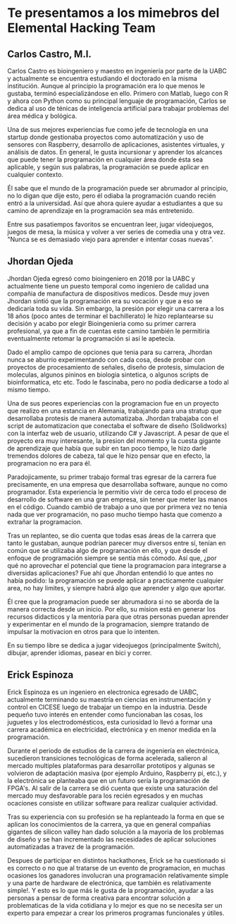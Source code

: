 # Te presentamos a los mimebros del Elemental Hacking Team

## Carlos Castro, M.I.


Carlos Castro es bioingeniero y maestro en ingeniería por parte de la UABC y actualmente se encuentra estudiando el doctorado en la misma institución. Aunque al principio la programación era lo que menos le gustaba, terminó especializándose en ello. Primero con Matlab, luego con R y ahora con Python como su principal lenguaje de programación, Carlos se dedica al uso de ténicas de inteligencia artificial para trabajar problemas del área médica y bológica. 

Una de sus mejores experiencias fue como jefe de tecnología en una startup donde gestionaba proyectos como automatización y uso de sensores con Raspberry, desarrollo de aplicaciones, asistentes virtuales, y análisis de datos. En general, le gusta incursionar y aprender los alcances que puede tener la programación en cualquier área donde ésta sea aplicable, y según sus palabras, la programación se puede aplicar en cualquier contexto.

Él sabe que el mundo de la programación puede ser abrumador al principio, no lo digan que dije esto, pero él odiaba la programación cuando recién entró a la universidad. Así que ahora quiere ayudar a estudiantes a que su camino de aprendizaje en la programación sea más entretenido.

Entre sus pasatiempos favoritos se encuentran leer, jugar videojuegos, juegos de mesa, la música y volver a ver series de comedia una y otra vez. "Nunca se es demasiado viejo para aprender e intentar cosas nuevas".


## Jhordan Ojeda

Jhordan Ojeda egresó como bioingeniero en 2018 por la UABC y actualmente tiene un puesto temporal como ingeniero de calidad una compañia de manufactura de dispositivos medicos. 
Desde muy joven Jhordan sintió que la programación era su vocación y que a eso se dedicaría toda su vida. Sin embargo, la presión por elegir una carrera a los 18 años (poco antes de terminar el bachillerato) le hizo replantearse su decisión y acabo por elegir Bioingenieria como su primer carrera profesional, ya que a fin de cuentas este camino también le permitiria eventualmente retomar la programación si así le apetecía.

Dado el amplio campo de opciones que tenia para su carrera, Jhordan nunca se aburrio experimentando con cada cosa, desde probar con proyectos de procesamiento de señales, diseño de protesis, simulacion de moleculas, algunos pininos en biologia sintetica, o algunos scripts de bioinformatica, etc etc. Todo le fascinaba, pero no podía dedicarse a todo al mismo tiempo.

Una de sus peores experiencias con la programacion fue en un proyecto que realizo en una estancia en Alemania, trabajando para una stratup que desarrollaba protesis de manera automatizaba. Jhordan trabajaba con el script de automatizacion que conectaba el software de diseño (Solidworks) con la interfaz web de usuario, utilizando C# y Javascript. A pesar de que el proyecto era muy interesante, la presion del momento y la cuesta gigante de aprendizaje que había que subir en tan poco tiempo, le hizo darle tremendos dolores de cabeza, tal que le hizo pensar que en efecto, la programacion no era para él.

Paradojicamente, su primer trabajo formal tras egresar de la carrera fue precisamente, en una empresa que desarrollaba software, aunque no como programador. Esta experiencia le permitio vivir de cerca todo el proceso de desarrollo de software en una gran empresa, sin tener que meter las manos en el código. Cuando cambió de trabajo a uno que por primera vez no tenia nada que ver programación, no paso mucho tiempo hasta que comenzo a extrañar la programacion. 

Tras un replanteo, se dio cuenta que todas esas áreas de la carrera que tanto le gustaban, aunque podrían parecer muy diversos entre sí, tenían en común que se utilizaba algo de programación en ello, y que desde el enfoque de programación siempre se sentía más cómodo. Así que, ¿por qué no aprovechar el potencial que tiene la programacion para integrarse a diversidas aplicaciones? Fue ahí que Jhordan entendió lo que antes no había podido: la programación se puede aplicar a practicamente cualquier area, no hay limites, y siempre habrá algo que aprender y algo que aportar.

Él cree que la programacion puede ser abrumadora si no se aborda de la manera correcta desde un inicio. Por ello, su mision está en generar los recursos didacticos y la mentoria para que otras personas puedan aprender y experimentar en el mundo de la programacion, siempre tratando de impulsar la motivacion en otros para que lo intenten.

En su tiempo libre se dedica a jugar videojuegos (principalmente Switch), dibujar, aprender idiomas, pasear en bici y correr.



## Erick Espinoza

Erick Espinoza es un ingeniero en electronica egresado de UABC, actualmente terminando su maestría en ciencias en instrumentación y control en CICESE luego de trabajar un tiempo en la industria. Desde pequeño tuvo interés en entender como funcionaban las cosas, los juguetes y los electrodomésticos, esta curiosidad lo llevó a formar una carrera académica en electricidad, electrónica y en menor medida en la programación.

Durante el periodo de estudios de la carrera de ingeniería en electrónica, sucedieron transiciones tecnológicas de forma acelerada, salieron al mercado multiples plataformas para desarrollar prototipos y algunas se volvieron de adaptación masiva (por ejemplo Arduino, Raspberry pi, etc.), y la electrónica se planteaba que en un futuro sería la programación de FPGA's. Al salir de la carrera se dió cuenta que existe una saturación del mercado muy desfavorable para los recién egresados y en muchas ocaciones consiste en utilizar software para realizar cualquier actividad.

Tras su experiencia con su profesión se ha replanteado la forma en que se aplican los conocimientos de la carrera, ya que en general compañias gigantes de silicon valley han dado solución a la mayoria de los problemas de diseño y se han incrementado las necesidades de aplicar soluciones automatizadas a travez de la programación. 

Despues de participar en distintos hackathones, Erick se ha cuestionado si es correcto o no que al tratarse de un evento de programacion, en muchas ocasiones los ganadores involucran una programación relativamente simple y una parte de hardware de electrónica, que también es relativamente simple!. Y esto es lo que más le gusta de la programación, ayudar a las personas a pensar de forma creativa para encontrar solución a problematicas de la vida cotidiana y lo mejor es que no se necesita ser un experto para empezar a crear los primeros programas funcionales y útiles.
